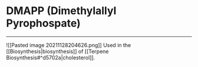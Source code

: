 # DMAPP (Dimethylallyl Pyrophospate)
---
![[Pasted image 20211128204626.png]]
Used in the [[Biosynthesis|biosynthesis]] of [[Terpene Biosynthesis#^d5702a|cholesterol]].